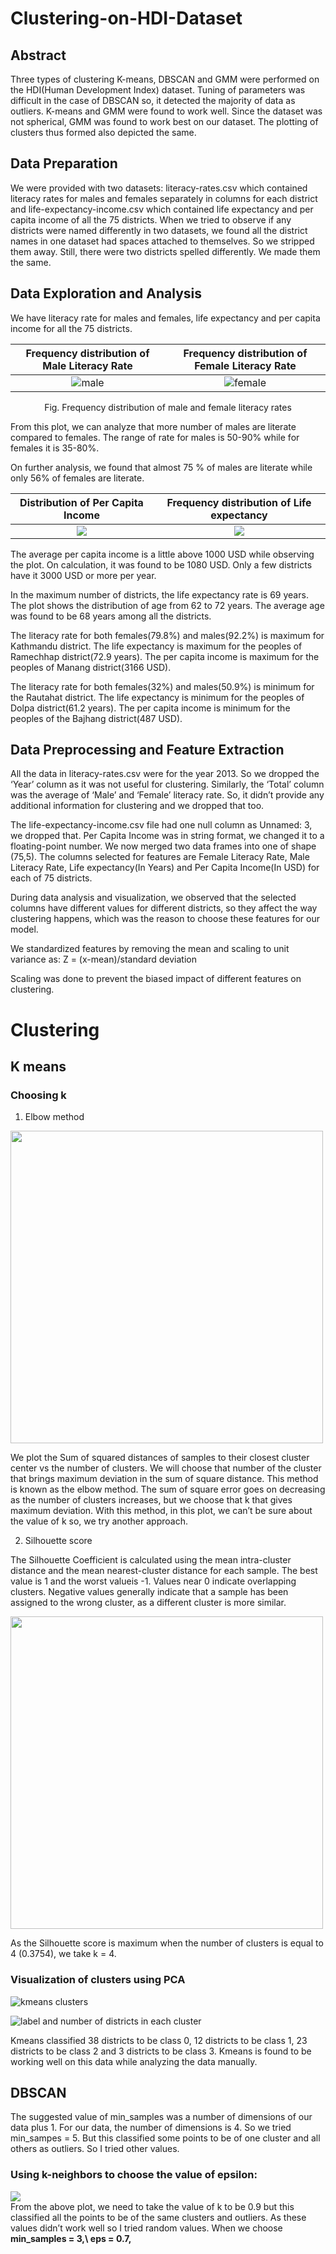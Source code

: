 # Clustering-on-HDI-Dataset

## Abstract
<p>Three types of clustering K-means, DBSCAN and GMM were performed on the HDI(Human
Development Index) dataset. Tuning of parameters was difficult in the case of DBSCAN so, it
detected the majority of data as outliers. K-means and GMM were found to work well. Since the
dataset was not spherical, GMM was found to work best on our dataset. The plotting of clusters
thus formed also depicted the same.</p>

## Data Preparation
<p>We were provided with two datasets: literacy-rates.csv which contained literacy rates for males
and females separately in columns for each district and life-expectancy-income.csv which
contained life expectancy and per capita income of all the 75 districts. When we tried to observe
if any districts were named differently in two datasets, we found all the district names in one
dataset had spaces attached to themselves. So we stripped them away. Still, there were two
districts spelled differently. We made them the same.</p>

## Data Exploration and Analysis
We have literacy rate for males and females, life expectancy and per capita income for all the
75 districts.

Frequency distribution of Male Literacy Rate             |  Frequency distribution of Female Literacy Rate
:-------------------------:|:-------------------------:
![male](images/male_literacy.png)  |  ![female](images/female_literacy.png)

<p align=center>Fig. Frequency distribution of male and female literacy rates</p>

From this plot, we can analyze that more number of males are literate compared to females.
The range of rate for males is 50-90% while for females it is 35-80%.

On further analysis, we found that almost 75 % of males are literate while only 56% of females
are literate.

Distribution of Per Capita Income            |  Frequency distribution of Life expectancy
:-------------------------:|:-------------------------:
![](images/per_capita.png)  |  ![](images/life_expectancy.png)

The average per capita income is a little above 1000 USD while observing the plot. On
calculation, it was found to be 1080 USD. Only a few districts have it 3000 USD or more per
year.

In the maximum number of districts, the life expectancy rate is 69 years. The plot shows the
distribution of age from 62 to 72 years. The average age was found to be 68 years among all
the districts.

The literacy rate for both females(79.8%) and males(92.2%) is maximum for Kathmandu district.
The life expectancy is maximum for the peoples of Ramechhap district(72.9 years).
The per capita income is maximum for the peoples of Manang district(3166 USD).

The literacy rate for both females(32%) and males(50.9%) is minimum for the Rautahat district.
The life expectancy is minimum for the peoples of Dolpa district(61.2 years).
The per capita income is minimum for the peoples of the Bajhang district(487 USD).

## Data Preprocessing and Feature Extraction

All the data in literacy-rates.csv were for the year 2013. So we dropped the ‘Year’ column as it
was not useful for clustering. Similarly, the ‘Total’ column was the average of ‘Male’ and
‘Female’ literacy rate. So, it didn’t provide any additional information for clustering and we
dropped that too.

The life-expectancy-income.csv file had one null column as Unnamed: 3, we dropped that. Per
Capita Income was in string format, we changed it to a floating-point number.
We now merged two data frames into one of shape (75,5). The columns selected for features
are Female Literacy Rate, Male Literacy Rate, Life expectancy(In Years) and Per Capita
Income(In USD) for each of 75 districts.

During data analysis and visualization, we observed that the selected columns have different
values for different districts, so they affect the way clustering happens, which was the reason to
choose these features for our model.

We standardized features by removing the mean and scaling to unit variance as:
Z = (x-mean)/standard deviation

Scaling was done to prevent the biased impact of different features on clustering.

# Clustering
## K means
### Choosing k
1. Elbow method

<!-- ![](images/elbow.png) -->
<p float="center">
  <img src="images/elbow.png" width="500" />
</p>
<p>
We plot the Sum of squared distances of samples to their closest cluster center vs the
number of clusters. We will choose that number of the cluster that brings maximum
deviation in the sum of square distance. This method is known as the elbow method.
The sum of square error goes on decreasing as the number of clusters increases, but we
choose that k that gives maximum deviation. With this method, in this plot, we can’t be
sure about the value of k so, we try another approach.</p>

2. Silhouette score
<p>The Silhouette Coefficient is calculated using the mean intra-cluster distance and the
mean nearest-cluster distance for each sample. The best value is 1 and the worst valueis -1. Values near 0 indicate overlapping clusters. Negative values generally indicate that
a sample has been assigned to the wrong cluster, as a different cluster is more similar.</p>

<!-- ![](images/silhouette.png) -->
<img src="images/silhouette.png" width="500" />

<p>As the Silhouette score is maximum when the number of clusters is equal to 4 (0.3754),
we take k = 4.</p>

### Visualization of clusters using PCA
![kmeans clusters](images/kmeans.png)

![label and number of districts in each cluster](images/kmeans_.png)

Kmeans classified 38 districts to be class 0, 12 districts to be class 1, 23 districts to be
class 2 and 3 districts to be class 3. Kmeans is found to be working well on this data
while analyzing the data manually.

## DBSCAN
The suggested value of min_samples was a number of dimensions of our data plus 1.
For our data, the number of dimensions is 4. So we tried min_sampes = 5. But this
classified some points to be of one cluster and all others as outliers. So I tried other
values.

### Using k-neighbors to choose the value of epsilon:
![](images/epsilon.png)<br>
From the above plot, we need to take the value of k to be 0.9 but this classified all the points
to be of the same clusters and outliers. As these values didn’t work well so I tried random
values. When we choose
**min_samples = 3,\\
  eps = 0.7,**
